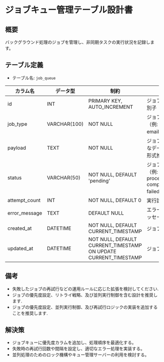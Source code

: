 # ジョブキュー管理テーブル設計書

## 概要
バックグラウンド処理のジョブを管理し、非同期タスクの実行状況を記録します。

## テーブル定義
- テーブル名: `job_queue`

| カラム名       | データ型      | 制約                                      | 説明                                      |
|----------------|---------------|-------------------------------------------|-------------------------------------------|
| id             | INT           | PRIMARY KEY, AUTO_INCREMENT               | ジョブの一意な識別子                         |
| job_type       | VARCHAR(100)  | NOT NULL                                  | ジョブの種類（例: email_dispatch）         |
| payload        | TEXT          | NOT NULL                                  | ジョブ実行に必要なデータ（JSON形式推奨）      |
| status         | VARCHAR(50)   | NOT NULL, DEFAULT 'pending'               | ジョブの状態（例: pending, processing, completed, failed） |
| attempt_count  | INT           | NOT NULL, DEFAULT 0                       | 実行試行回数                                |
| error_message  | TEXT          | DEFAULT NULL                              | エラー発生時のメッセージ                      |
| created_at     | DATETIME      | NOT NULL, DEFAULT CURRENT_TIMESTAMP       | ジョブ登録日時                              |
| updated_at     | DATETIME      | NOT NULL, DEFAULT CURRENT_TIMESTAMP ON UPDATE CURRENT_TIMESTAMP | ジョブ更新日時    |

## 備考
- 失敗したジョブの再試行などの運用ルールに応じた拡張を検討してください.
- ジョブの優先度設定、リトライ戦略、及び並列実行制御を含む設計を推奨します.
- ジョブの優先度設定、並列実行制御、及び再試行ロジックの実装を追加することを推奨します.

## 解決策
- ジョブキューに優先度カラムを追加し、処理順序を最適化する。
- 失敗時の再試行回数や間隔を設定し、適切なエラー処理を実装する。
- 並列処理のためのロック機構やキュー管理サーバーの利用を検討する。
